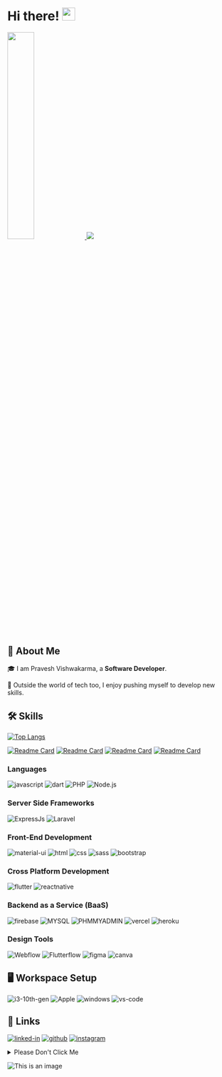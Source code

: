 <!-- ### Hi there 👋 -->

<!--

-->
# Hi there! <img src="https://media.giphy.com/media/hvRJCLFzcasrR4ia7z/giphy.gif" width="29px">
[<p class="row" align="left"><img src = "https://repository-images.githubusercontent.com/507089682/889a6863-d25c-4a54-b2c5-8efad7260eeb" width="34.5%"> <img src = "https://github-readme-stats.vercel.app/api?username=pravesh-razor&show_icons=true"></p>](https://github.com/pravesh-razor)
<!-- [![Pravesh's GitHub stats](https://github-readme-stats.vercel.app/api?username=pravesh-razor&show_icons=true)](https://github.com/pravesh-razor/github-readme-stats) -->

## 🚀 About Me

🎓 I am Pravesh Vishwakarma, a **Software Developer**.

🎸 Outside the world of tech too, I enjoy pushing myself to develop new skills.


## 🛠️ Skills
[![Top Langs](https://github-readme-stats.vercel.app/api/top-langs/?username=pravesh-razor&show_icons=true)](https://github.com/pravesh-razor)

[![Readme Card](https://github-readme-stats.vercel.app/api/pin/?username=pravesh-razor&repo=Desidime-Project)](https://github.com/pravesh-razor/pravesh-razor)
[![Readme Card](https://github-readme-stats.vercel.app/api/pin/?username=pravesh-razor&repo=Assignment-App)](https://github.com/pravesh-razor/pravesh-razor)
[![Readme Card](https://github-readme-stats.vercel.app/api/pin/?username=pravesh-razor&repo=MovieFlix)](https://github.com/pravesh-razor/pravesh-razor)
[![Readme Card](https://github-readme-stats.vercel.app/api/pin/?username=pravesh-razor&repo=news_app_bloc)](https://github.com/pravesh-razor/pravesh-razor)
<!-- <p align="left"> <a href="https://github.com/ryo-ma/github-profile-trophy"><img src="https://github-profile-trophy.vercel.app/?username=pravesh-razor" alt="pravesh-razor" /></a> </p> -->
### Languages

![javascript](https://img.shields.io/badge/JavaScript-323330?style=for-the-badge&logo=javascript&logoColor=F7DF1E)
![dart](https://img.shields.io/badge/Dart-323330?style=for-the-badge&logo=dart&logoColor=blue)
![PHP](https://img.shields.io/badge/PHP-28B6F6?style=for-the-badge&logo=PHP&logoColor=white)
![Node.js](https://img.shields.io/badge/Node-323330?style=for-the-badge&logo=Node.js&logoColor=F7DF1E)

### Server Side Frameworks
![ExpressJs](https://img.shields.io/badge/expressJS-323330?style=for-the-badge&logo=express&logoColor=F7DF1E)
![Laravel](https://img.shields.io/badge/Laravel-9e8fff?style=for-the-badge&logo=laravel&logoColor=000000)



### Front-End Development

![material-ui](https://img.shields.io/badge/Material_UI-0081CB?style=for-the-badge&logo=mui&logoColor=white)
![html](https://img.shields.io/badge/HTML5-E34F26?style=for-the-badge&logo=html5&logoColor=white)
![css](https://img.shields.io/badge/CSS3-1572B6?style=for-the-badge&logo=css3&logoColor=white)
![sass](https://img.shields.io/badge/SASS-CC6699?style=for-the-badge&logo=sass&logoColor=white)
![bootstrap](https://img.shields.io/badge/Bootstrap-563D7C?style=for-the-badge&logo=bootstrap&logoColor=white)


### Cross Platform Development

![flutter](https://img.shields.io/badge/Flutter-28B6F6?style=for-the-badge&logo=flutter&logoColor=white)
![reactnative](https://img.shields.io/badge/React%20Native-222222?style=for-the-badge&logo=react&logoColor=white)

### Backend as a Service (BaaS)

![firebase](https://img.shields.io/badge/Firebase-ffaa00?style=for-the-badge&logo=Firebase&logoColor=white)
![MYSQL](https://img.shields.io/badge/MySql-28B6F6?style=for-the-badge&logo=MYSQL&logoColor=black)
![PHMMYADMIN](https://img.shields.io/badge/Php_My_Admin-28B6F6?style=for-the-badge&logo=phpmyadmin&logoColor=black)
![vercel](https://img.shields.io/badge/Vercel-000000?style=for-the-badge&logo=Vercel&logoColor=white)
![heroku](https://img.shields.io/badge/Heroku-430098?style=for-the-badge&logo=heroku&logoColor=white)

### Design Tools
![Webflow](https://img.shields.io/badge/webflow-000000?style=for-the-badge&logo=webflow&logoColor=white)
![Flutterflow](https://img.shields.io/badge/Flutterflow-000000?style=for-the-badge&logo=Flutterflow&logoColor=white)
![figma](https://img.shields.io/badge/figma-000000?style=for-the-badge&logo=figma&logoColor=white)
![canva](https://img.shields.io/badge/canva-00C4CC?style=for-the-badge&logo=canva&logoColor=white)


## 🖥️ Workspace Setup

![i3-10th-gen](https://img.shields.io/badge/Intel-Core_i3_10th-0071C5?style=for-the-badge&logo=intel&logoColor=white)
![Apple](https://img.shields.io/badge/Mac_M1-0071C5?style=for-the-badge&logo=Apple&logoColor=white)
![windows](https://img.shields.io/badge/Windows_11-0078D6?style=for-the-badge&logo=windows&logoColor=white)
![vs-code](https://img.shields.io/badge/VS_Code-007ACC?style=for-the-badge&logo=Visual-Studio-Code&logoColor=white)

## 🔗 Links

[![linked-in](https://img.shields.io/badge/Linked_In-0077B5?style=for-the-badge&logo=LinkedIn&logoColor=white)](https://linkedin.com/in/pravesh-razor)
[![github](https://img.shields.io/badge/GitHub-000000?style=for-the-badge&logo=GitHub&logoColor=white)](https://github.com/pravesh-razor)
[![instagram](https://img.shields.io/badge/Instagram-E4405F?style=for-the-badge&logo=instagram&logoColor=white)](https://www.instagram.com/pravesh_razor/)
<details><summary>Please Don't Click Me</summary>
<p>

#### I said don't click me, But still you click me!

```ruby
   Do "If you clicked so don't forgot to click on follow button"
```

</p>
</details>


![This is an image](https://github.com/pravesh-razor/Own-API-s/blob/e38b12a429d14f989f0039158beb7c261977b207/octocat-1661337188129.png)

